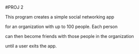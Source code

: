 #PROJ 2

This program creates a simple social networking app

for an organization with up to 100 people. Each person 

can then become friends with those people in the organization

until a user exits the app.

